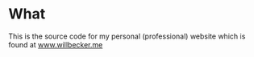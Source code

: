 # What

This is the source code for my personal (professional) website which is found at www.willbecker.me

